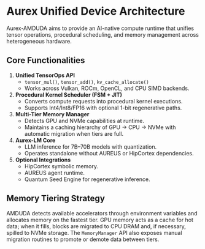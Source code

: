 # Aurex Unified Device Architecture

Aurex-AMDUDA aims to provide an AI-native compute runtime that unifies tensor operations, procedural scheduling, and memory management across heterogeneous hardware.

## Core Functionalities
1. **Unified TensorOps API**
   - `tensor_mul()`, `tensor_add()`, `kv_cache_allocate()`
   - Works across Vulkan, ROCm, OpenCL, and CPU SIMD backends.
2. **Procedural Kernel Scheduler (FSM + JIT)**
   - Converts compute requests into procedural kernel executions.
   - Supports Int4/Int8/FP16 with optional 1-bit regenerative paths.
3. **Multi-Tier Memory Manager**
   - Detects GPU and NVMe capabilities at runtime.
   - Maintains a caching hierarchy of GPU → CPU → NVMe with automatic migration when tiers are full.
4. **Aurex-LM Core**
   - LLM inference for 7B–70B models with quantization.
   - Operates standalone without AUREUS or HipCortex dependencies.
5. **Optional Integrations**
   - HipCortex symbolic memory.
   - AUREUS agent runtime.
   - Quantum Seed Engine for regenerative inference.

## Memory Tiering Strategy

AMDUDA detects available accelerators through environment variables and
allocates memory on the fastest tier. GPU memory acts as a cache for hot data;
when it fills, blocks are migrated to CPU DRAM and, if necessary, spilled to
NVMe storage. The `MemoryManager` API also exposes manual migration routines to
promote or demote data between tiers.
